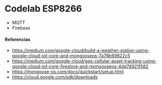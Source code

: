 # Codelab ESP8266

* MQTT
* Firebase

#### Referencias

* https://medium.com/google-cloud/build-a-weather-station-using-google-cloud-iot-core-and-mongooseos-7a78b69822c5
* https://medium.com/google-cloud/gps-cellular-asset-tracking-using-google-cloud-iot-core-firestore-and-mongooseos-4dd74921f582
* https://mongoose-os.com/docs/quickstart/setup.html
* https://cloud.google.com/sdk/downloads